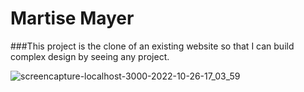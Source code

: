 # Martise Mayer


###This project is the clone of an existing website so that I can build complex design by seeing any project.

![screencapture-localhost-3000-2022-10-26-17_03_59](https://user-images.githubusercontent.com/103094638/198017488-7cb5a380-bc94-413d-a944-68453bd0d110.png)

